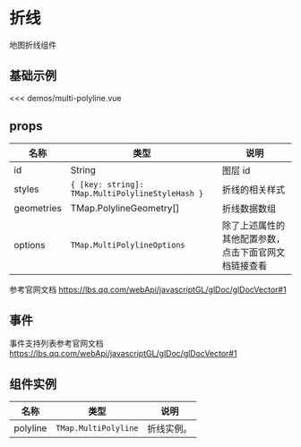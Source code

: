 # 折线

地图折线组件


## 基础示例

<PolylineDemo/>

<<< demos/multi-polyline.vue

## props

| 名称            | 类型                         | 说明                                                 |
| --------------- | ---------------------------- | ---------------------------------------------------- |
| id         | String                                       | 图层 id          |
| styles     | `{ [key: string]: TMap.MultiPolylineStyleHash }` | 折线的相关样式 |
| geometries | TMap.PolylineGeometry[]                         | 折线数据数组   |
| options   | `TMap.MultiPolylineOptions` |  除了上述属性的其他配置参数，点击下面官网文档链接查看                        |

参考官网文档 https://lbs.qq.com/webApi/javascriptGL/glDoc/glDocVector#1

## 事件

事件支持列表参考官网文档 https://lbs.qq.com/webApi/javascriptGL/glDoc/glDocVector#1


## 组件实例

| 名称            | 类型                         | 说明                                                 |
| --------------- | ---------------------------- | ---------------------------------------------------- |
| polyline         | `TMap.MultiPolyline` | 折线实例。                                   |